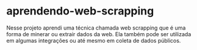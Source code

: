 # aprendendo-web-scrapping
Nesse projeto aprendi uma técnica chamada web scrapping que é uma forma de minerar ou extrair dados da web. Ela também pode ser utilizada em algumas integrações ou até mesmo em coleta de dados  públicos.
